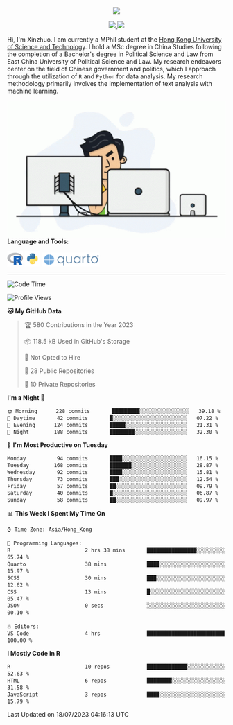 <div align='center'>
<img src='https://readme-typing-svg.herokuapp.com?font=Lora&color=4d3900&center=true&lines=HKUST+Mphil+in+SOSC;Focus+on+China;Code+for+PoliSci'/>
</div>

<p align='center'>
 <a href='https://www.linkedin.com/in/xinzhuo-huang-5161011ba/' target='_blank'>
        <img src='https://img.shields.io/badge/linkedin%20-%230077B5.svg?&style=for-the-badge&logo=linkedin&logoColor=white'/>
    </a>
 <a href='https://twitter.com/HsinchoH' target='_blank'>
        <img src='https://img.shields.io/badge/Twitter-1DA1F2?style=for-the-badge&logo=twitter&logoColor=white'/>
    </a>
    </p>
    
Hi, I'm Xinzhuo. I am currently a MPhil student at the [Hong Kong University of Science and Technology](https://sosc.hkust.edu.hk/node/613). I hold a MSc degree in China Studies following the completion of a Bachelor's degree in Political Science and Law from East China University of Political Science and Law. My research endeavors center on the field of Chinese government and politics, which I approach through the utilization of `R` and `Python` for data analysis. My research methodology primarily involves the implementation of text analysis with machine learning.




<img align='right' src="https://github.com/xinzhuohkust/xinzhuohkust/blob/main/programmer.gif" width="590">



**Language and Tools:**  

<code><img height="36" src="https://raw.githubusercontent.com/github/explore/80688e429a7d4ef2fca1e82350fe8e3517d3494d/topics/r/r.png"></code>
<code><img height="36" src="https://raw.githubusercontent.com/github/explore/80688e429a7d4ef2fca1e82350fe8e3517d3494d/topics/python/python.png"></code>
<code><img height="32" src="https://github.com/quarto-dev/quarto-r/blob/main/man/figures/quarto.png"></code>

---
<!--START_SECTION:waka-->
![Code Time](http://img.shields.io/badge/Code%20Time-709%20hrs%2033%20mins-blue)

![Profile Views](http://img.shields.io/badge/Profile%20Views-42-blue)

**🐱 My GitHub Data** 

> 🏆 580 Contributions in the Year 2023
 > 
> 📦 118.5 kB Used in GitHub's Storage 
 > 
> 🚫 Not Opted to Hire
 > 
> 📜 28 Public Repositories 
 > 
> 🔑 10 Private Repositories  
 > 
**I'm a Night 🦉** 

```text
🌞 Morning      228 commits       █████████░░░░░░░░░░░░░░░░   39.18 % 
🌆 Daytime       42 commits       █░░░░░░░░░░░░░░░░░░░░░░░░   07.22 % 
🌃 Evening      124 commits       █████░░░░░░░░░░░░░░░░░░░░   21.31 % 
🌙 Night        188 commits       ████████░░░░░░░░░░░░░░░░░   32.30 % 

```
📅 **I'm Most Productive on Tuesday** 

```text
Monday          94 commits       ████░░░░░░░░░░░░░░░░░░░░░   16.15 % 
Tuesday        168 commits       ███████░░░░░░░░░░░░░░░░░░   28.87 % 
Wednesday       92 commits       ████░░░░░░░░░░░░░░░░░░░░░   15.81 % 
Thursday        73 commits       ███░░░░░░░░░░░░░░░░░░░░░░   12.54 % 
Friday          57 commits       ██░░░░░░░░░░░░░░░░░░░░░░░   09.79 % 
Saturday        40 commits       █░░░░░░░░░░░░░░░░░░░░░░░░   06.87 % 
Sunday          58 commits       ██░░░░░░░░░░░░░░░░░░░░░░░   09.97 % 

```


📊 **This Week I Spent My Time On** 

```text
⌚︎ Time Zone: Asia/Hong_Kong

💬 Programming Languages: 
R                        2 hrs 38 mins       ████████████████░░░░░░░░░   65.74 % 
Quarto                   38 mins             ████░░░░░░░░░░░░░░░░░░░░░   15.97 % 
SCSS                     30 mins             ███░░░░░░░░░░░░░░░░░░░░░░   12.62 % 
CSS                      13 mins             █░░░░░░░░░░░░░░░░░░░░░░░░   05.47 % 
JSON                     0 secs              ░░░░░░░░░░░░░░░░░░░░░░░░░   00.10 % 

🔥 Editors: 
VS Code                  4 hrs               █████████████████████████   100.00 % 

```

**I Mostly Code in R** 

```text
R                        10 repos            █████████████░░░░░░░░░░░░   52.63 % 
HTML                     6 repos             ████████░░░░░░░░░░░░░░░░░   31.58 % 
JavaScript               3 repos             ████░░░░░░░░░░░░░░░░░░░░░   15.79 % 

```



 Last Updated on 18/07/2023 04:16:13 UTC
<!--END_SECTION:waka-->
    
    
    
    
    
    
    
    
